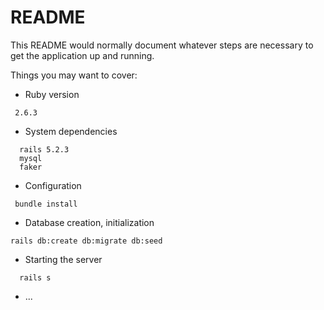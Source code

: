 # README

This README would normally document whatever steps are necessary to get the
application up and running.

Things you may want to cover:

* Ruby version

```
 2.6.3
```

* System dependencies

```
  rails 5.2.3
  mysql
  faker
```

* Configuration

```
 bundle install
```

* Database creation, initialization

```
rails db:create db:migrate db:seed
```

* Starting the server

```
  rails s
```
* ...

